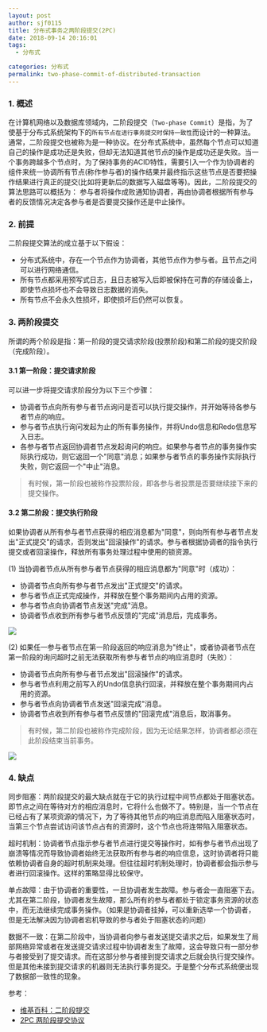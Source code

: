 ```yaml
---
layout: post
author: sjf0115
title: 分布式事务之两阶段提交(2PC)
date: 2018-09-14 20:16:01
tags:
  - 分布式

categories: 分布式
permalink: two-phase-commit-of-distributed-transaction
---
```


### 1. 概述

在计算机网络以及数据库领域内，二阶段提交（`Two-phase Commit`）是指，为了使基于分布式系统架构下的`所有节点在进行事务提交时保持一致性`而设计的一种算法。通常，二阶段提交也被称为是一种协议。在分布式系统中，虽然每个节点可以知道自己的操作是成功还是失败，但却无法知道其他节点的操作是成功还是失败。当一个事务跨越多个节点时，为了保持事务的ACID特性，需要引入一个作为协调者的组件来统一协调所有节点(称作参与者)的操作结果并最终指示这些节点是否要把操作结果进行真正的提交(比如将更新后的数据写入磁盘等等)。因此，二阶段提交的算法思路可以概括为： 参与者将操作成败通知协调者，再由协调者根据所有参与者的反馈情况决定各参与者是否要提交操作还是中止操作。

### 2. 前提

二阶段提交算法的成立基于以下假设：
- 分布式系统中，存在一个节点作为协调者，其他节点作为参与者。且节点之间可以进行网络通信。
- 所有节点都采用预写式日志，且日志被写入后即被保持在可靠的存储设备上，即使节点损坏也不会导致日志数据的消失。
- 所有节点不会永久性损坏，即使损坏后仍然可以恢复。

### 3. 两阶段提交

所谓的两个阶段是指：第一阶段的提交请求阶段(投票阶段)和第二阶段的提交阶段（完成阶段）。

#### 3.1 第一阶段：提交请求阶段

可以进一步将提交请求阶段分为以下三个步骤：
- 协调者节点向所有参与者节点询问是否可以执行提交操作，并开始等待各参与者节点的响应。
- 参与者节点执行询问发起为止的所有事务操作，并将Undo信息和Redo信息写入日志。
- 各参与者节点返回协调者节点发起询问的响应。如果参与者节点的事务操作实际执行成功，则它返回一个"同意"消息；如果参与者节点的事务操作实际执行失败，则它返回一个"中止"消息。

> 有时候，第一阶段也被称作投票阶段，即各参与者投票是否要继续接下来的提交操作。


#### 3.2 第二阶段：提交执行阶段

如果协调者从所有参与者节点获得的相应消息都为"同意"，则向所有参与者节点发出"正式提交"的请求，否则发出"回滚操作"的请求。参与者根据协调者的指令执行提交或者回滚操作，释放所有事务处理过程中使用的锁资源。

(1) 当协调者节点从所有参与者节点获得的相应消息都为"同意"时（成功）：
- 协调者节点向所有参与者节点发出"正式提交"的请求。
- 参与者节点正式完成操作，并释放在整个事务期间内占用的资源。
- 参与者节点向协调者节点发送"完成"消息。
- 协调者节点收到所有参与者节点反馈的"完成"消息后，完成事务。

![](https://github.com/sjf0115/PubLearnNotes/blob/master/image/Distributed/two-phase-commit-of-distributed-transaction-1.png?raw=true)

(2) 如果任一参与者节点在第一阶段返回的响应消息为"终止"，或者协调者节点在第一阶段的询问超时之前无法获取所有参与者节点的响应消息时（失败）：
- 协调者节点向所有参与者节点发出"回滚操作"的请求。
- 参与者节点利用之前写入的Undo信息执行回滚，并释放在整个事务期间内占用的资源。
- 参与者节点向协调者节点发送"回滚完成"消息。
- 协调者节点收到所有参与者节点反馈的"回滚完成"消息后，取消事务。

> 有时候，第二阶段也被称作完成阶段，因为无论结果怎样，协调者都必须在此阶段结束当前事务。


![](https://github.com/sjf0115/PubLearnNotes/blob/master/image/Distributed/two-phase-commit-of-distributed-transaction-2.png?raw=true)

### 4. 缺点

同步阻塞：两阶段提交的最大缺点就在于它的执行过程中间节点都处于阻塞状态。即节点之间在等待对方的相应消息时，它将什么也做不了。特别是，当一个节点在已经占有了某项资源的情况下，为了等待其他节点的响应消息而陷入阻塞状态时，当第三个节点尝试访问该节点占有的资源时，这个节点也将连带陷入阻塞状态。

超时机制：协调者节点指示参与者节点进行提交等操作时，如有参与者节点出现了崩溃等情况而导致协调者始终无法获取所有参与者的响应信息，这时协调者将只能依赖协调者自身的超时机制来处理。但往往超时机制处理时，协调者都会指示参与者进行回滚操作。这样的策略显得比较保守。

单点故障：由于协调者的重要性，一旦协调者发生故障。参与者会一直阻塞下去。尤其在第二阶段，协调者发生故障，那么所有的参与者都处于锁定事务资源的状态中，而无法继续完成事务操作。（如果是协调者挂掉，可以重新选举一个协调者，但是无法解决因为协调者宕机导致的参与者处于阻塞状态的问题）

数据不一致：在第二阶段中，当协调者向参与者发送提交请求之后，如果发生了局部网络异常或者在发送提交请求过程中协调者发生了故障，这会导致只有一部分参与者接受到了提交请求。而在这部分参与者接到提交请求之后就会执行提交操作。但是其他未接到提交请求的机器则无法执行事务提交。于是整个分布式系统便出现了数据部一致性的现象。

参考：
- [维基百科：二阶段提交](https://zh.wikipedia.org/wiki/%E4%BA%8C%E9%98%B6%E6%AE%B5%E6%8F%90%E4%BA%A4)
- [2PC 两阶段提交协议](https://blog.csdn.net/lezg_bkbj/article/details/52149863)
